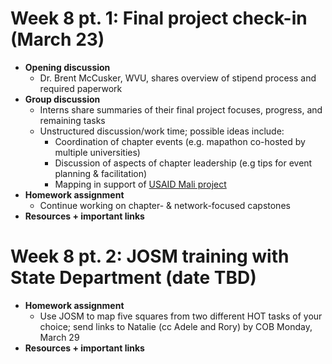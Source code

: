 # Week 8 pt. 1: Final project check-in (March 23)
- **Opening discussion**
  - Dr. Brent McCusker, WVU, shares overview of stipend process and required paperwork
- **Group discussion**
  - Interns share summaries of their final project focuses, progress, and remaining tasks
  - Unstructured discussion/work time; possible ideas include:
    - Coordination of chapter events (e.g. mapathon co-hosted by multiple universities)
    - Discussion of aspects of chapter leadership (e.g tips for event planning & facilitation)
    - Mapping in support of [USAID Mali project](https://tasks.hotosm.org/projects/10275/)
- **Homework assignment**
  - Continue working on chapter- & network-focused capstones
- **Resources + important links**

# Week 8 pt. 2: JOSM training with State Department (date TBD)
- **Homework assignment**
  - Use JOSM to map five squares from two different HOT tasks of your choice; send links to Natalie (cc Adele and Rory) by COB Monday, March 29
- **Resources + important links**